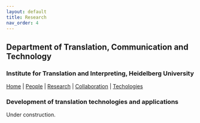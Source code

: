 ```yaml
---
layout: default
title: Research
nav_order: 4
---
```


## Department of Translation, Communication and Technology
### Institute for Translation and Interpreting, Heidelberg University

[Home](index.md) | [People](people.md) | [Research](research.md) | [Collaboration](collaboration.md) | [Techologies](techlabs.md)

### Development of translation technologies and applications

Under construction.
